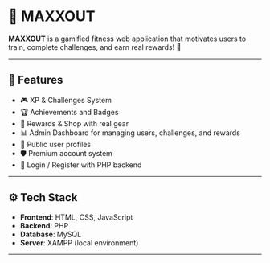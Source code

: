 # 💪 MAXXOUT 

**MAXXOUT** is a gamified fitness web application that motivates users to train, complete challenges, and earn real rewards! 🎯



---

## 🚀 Features

- 🎮 XP & Challenges System
- 🏆 Achievements and Badges
- 🎁 Rewards & Shop with real gear
- 📊 Admin Dashboard for managing users, challenges, and rewards
- 👤 Public user profiles
- 🛡️ Premium account system
- 🔐 Login / Register with PHP backend

---

## ⚙️ Tech Stack

- **Frontend**: HTML, CSS, JavaScript
- **Backend**: PHP
- **Database**: MySQL
- **Server**: XAMPP (local environment)

---
